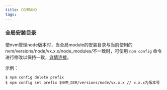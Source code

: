 ```yaml
---
title: COMMAND
tags:
---
```


### 全局安装目录

使nvm管理node版本时，当全局module的安装目录与当前使用的nvm/versions/node/vx.x.x/node_modules/不一致时，可使用 `npm config` 命令进行修改以保持一致，[详情连接](https://stackoverflow.com/questions/34718528/nvm-is-not-compatible-with-the-npm-config-prefix-option)。

示例：

```node
$ npm config delete prefix
$ npm config set prefix $NVM_DIR/versions/node/vx.x.x // x.x.x为版本号
```

